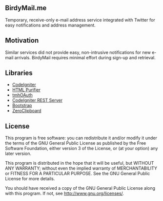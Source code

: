 ## BirdyMail.me
Temporary, receive-only e-mail address service integrated with Twitter for easy notifications and address management.

## Motivation
Similar services did not provide easy, non-intrusive notifications for new e-mail arrivals. BirdyMail requires minimal effort during sign-up and retrieval.

## Libraries
* [CodeIgniter](http://ellislab.com/codeigniter)
* [HTML Purifier](http://htmlpurifier.org/)
* [tmhOAuth](https://github.com/themattharris/tmhOAuth)
* [CodeIgniter REST Server](https://github.com/philsturgeon/codeigniter-restserver)
* [Bootstrap](http://twitter.github.io/bootstrap/) 
* [ZeroClipboard](https://github.com/zeroclipboard/ZeroClipboard)

## License
This program is free software: you can redistribute it and/or modify
it under the terms of the GNU General Public License as published by
the Free Software Foundation, either version 3 of the License, or
(at your option) any later version.

This program is distributed in the hope that it will be useful,
but WITHOUT ANY WARRANTY; without even the implied warranty of
MERCHANTABILITY or FITNESS FOR A PARTICULAR PURPOSE.  See the
GNU General Public License for more details.

You should have received a copy of the GNU General Public License
along with this program.  If not, see <http://www.gnu.org/licenses/>.
